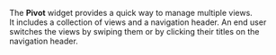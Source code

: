 The **Pivot** widget provides a&nbsp;quick way to&nbsp;manage multiple views. It&nbsp;includes a&nbsp;collection of&nbsp;views and a&nbsp;navigation header. An&nbsp;end user switches the views by&nbsp;swiping them or&nbsp;by&nbsp;clicking their titles on&nbsp;the navigation header.